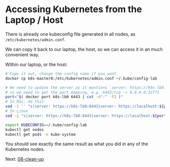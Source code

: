 # Accessing Kubernetes from the Laptop / Host

There is already one kubeconfig file generated in all nodes, as `/etc/kubernetes/admin.conf`.

We can copy it back to our laptop, the host, so we can access it in an much convenient way.

Within our laptop, or the host:

```sh
# Copy it out, change the config name if you want
docker cp k8s-master0:/etc/kubernetes/admin.conf ~/.kube/config-lab

# We need to update the server as it mentions `server: https://k8s-lb0:6443`
# so we need to get the port mapping, e.g. 6443/tcp -> 0.0.0.0:32775
port="$( docker port k8s-lb0 6443 | cut -d":" -f2 )"
# In Mac, do this
sed -i '' "s|server: https://k8s-lb0:6443|server: https://localhost:${port}|g" ~/.kube/config-lab
# In Linux
sed -i "s|server: https://k8s-lb0:6443|server: https://localhost:${port}|g" ~/.kube/config-lab

export KUBECONFIG=~/.kube/config-lab
kubectl get nodes
kubectl get pods -n kube-system
```

You should see exactly the same result as what you did in any of the Kubernetes nodes.

Next: [08-clean-up](08-clean-up.md)
